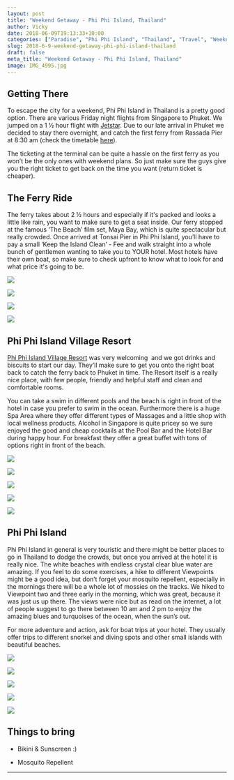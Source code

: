 ```yaml
---
layout: post
title: "Weekend Getaway - Phi Phi Island, Thailand"
author: Vicky
date: 2018-06-09T19:13:33+10:00
categories: ["Paradise", "Phi Phi Island", "Thailand", "Travel", "Weekend Getaway"]
slug: 2018-6-9-weekend-getaway-phi-phi-island-thailand
draft: false
meta_title: "Weekend Getaway - Phi Phi Island, Thailand"
image: IMG_4995.jpg
---
```


## Getting There

To escape the city for a weekend, Phi Phi Island in Thailand is a pretty good option. There are various Friday night flights from Singapore to Phuket. We jumped on a 1 ½ hour flight with [Jetstar](https://www.jetstar.com/sg/en/home). Due to our late arrival in Phuket we decided to stay there overnight, and catch the first ferry from Rassada Pier at 8:30 am (check the timetable [here](https://www.phuketferry.com/)).

The ticketing at the terminal can be quite a hassle on the first ferry as you won’t be the only ones with weekend plans. So just make sure the guys give you the right ticket to get back on the time you want (return ticket is cheaper).

## The Ferry Ride

The ferry takes about 2 ½ hours and especially if it's packed and looks a little like rain, you want to make sure to get a seat inside. Our ferry stopped at the famous ‘The Beach’ film set, Maya Bay, which is quite spectacular but really crowded. Once arrived at Tonsai Pier in Phi Phi Island, you’ll have to pay a small ‘Keep the Island Clean’ - Fee and walk straight into a whole bunch of gentlemen wanting to take you to YOUR hotel. Most hotels have their own boat, so make sure to check upfront to know what to look for and what price it's going to be.

![](./4B45B55B-AD1B-466F-91F5-EA1F11FDFBF3.jpg)

![](./DSC_1056.jpg)

![](./DSC_1063.jpg)

![](./IMG_4995.jpg)

## Phi Phi Island Village Resort

[Phi Phi Island Village Resort](https://www.phiphiislandvillage.com/) was very welcoming  and we got drinks and biscuits to start our day. They’ll make sure to get you onto the right boat back to catch the ferry back to Phuket in time. The Resort itself is a really nice place, with few people, friendly and helpful staff and clean and comfortable rooms.

You can take a swim in different pools and the beach is right in front of the hotel in case you prefer to swim in the ocean. Furthermore there is a huge Spa Area where they offer different types of Massages and a little shop with local wellness products. Alcohol in Singapore is quite pricey so we sure enjoyed the good and cheap cocktails at the Pool Bar and the Hotel Bar during happy hour. For breakfast they offer a great buffet with tons of options right in front of the beach.

![](./DSC_0783.jpg)

![](./DSC_0835.jpg)

![](./DSC_0942.jpg)

![](./DSC_1033.jpg)

![](./IMG_20180519_171837_HDR.jpg)

## Phi Phi Island

Phi Phi Island in general is very touristic and there might be better places to go in Thailand to dodge the crowds, but once you arrived at the hotel it is really nice. The white beaches with endless crystal clear blue water are amazing. If you feel to do some exercises, a hike to different Viewpoints might be a good idea, but don’t forget your mosquito repellent, especially in the mornings there will be a whole lot of mossies on the tracks. We hiked to Viewpoint two and three early in the morning, which was great, because it was just us up there. The views were nice but as read on the internet, a lot of people suggest to go there between 10 am and 2 pm to enjoy the amazing blues and turquoises of the ocean, when the sun’s out.

For more adventure and action, ask for boat trips at your hotel. They usually offer trips to different snorkel and diving spots and other small islands with beautiful beaches.

![](./DSC_0932.jpg)

![](./DSC_0869.jpg)

![](./DSC_0922.jpg)

![](./DSC_0951.jpg)

![](./DSC_0944.jpg)

## Things to bring

*   Bikini & Sunscreen :)
    
*   Mosquito Repellent
    

* * *